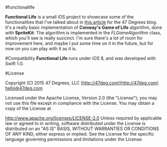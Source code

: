 #functionallife

**Functional Life** is a small iOS project to showcase some of the functionalities that I've talked about in [this article](http://www.47deg.com) for the 47 Degrees blog. It's a really basic implementation of **Conway's Game of Life** algorithm, done with **SpriteKit**. The algorithm is implemented in the *FLGameAlgorithm* class, which you'll see is really succinct. I'm sure there's a lot of room for improvement here, and maybe I put some time on it in the future, but for now on you can play with it as it is.

#Compatibility
**Functional Life** runs under iOS 8, and was developed with Swift 1.0.

#License

Copyright (C) 2015 47 Degrees, LLC [http://47deg.com](http://47deg.com) [hello@47deg.com](mailto:hello@47deg.com)

Licensed under the Apache License, Version 2.0 (the "License"); you may not use this file except in compliance with the License. You may obtain a copy of the License at

http://www.apache.org/licenses/LICENSE-2.0 Unless required by applicable law or agreed to in writing, software distributed under the License is distributed on an "AS IS" BASIS, WITHOUT WARRANTIES OR CONDITIONS OF ANY KIND, either express or implied. See the License for the specific language governing permissions and limitations under the License.